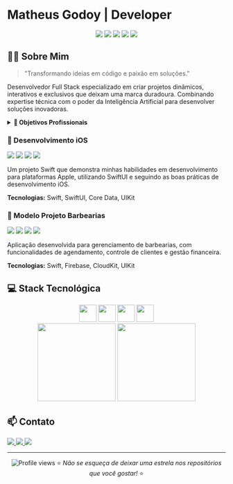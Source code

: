 # Matheus Godoy |  Developer

<div align="center">
  <img src="https://img.shields.io/badge/Swift-FA7343?style=for-the-badge&logo=swift&logoColor=white"/>
  <img src="https://img.shields.io/badge/iOS-000000?style=for-the-badge&logo=apple&logoColor=white"/>
  <img src="https://img.shields.io/badge/Xcode-147EFB?style=for-the-badge&logo=xcode&logoColor=white"/>
  <img src="https://img.shields.io/badge/GitHub-100000?style=for-the-badge&logo=github&logoColor=white"/>
  <img src="https://img.shields.io/badge/Desenvolvido_com_IA-8A2BE2?style=for-the-badge&logo=AI&logoColor=white"/>
</div>

## 👨‍💻 Sobre Mim

> "Transformando ideias em código e paixão em soluções."

Desenvolvedor Full Stack especializado em criar projetos dinâmicos, interativos e exclusivos que deixam uma marca duradoura. Combinando expertise técnica com o poder da Inteligência Artificial para desenvolver soluções inovadoras.

<details>
<summary><b>🎯 Objetivos Profissionais</b></summary>
<br>
• Desenvolver aplicações inovadoras<br>
• Contribuir com projetos open-source<br>
• Aprimorar conhecimentos em SwiftUI e arquiteturas modernas<br>
• Explorar integração de ferramentas de IA no processo de desenvolvimento<br>
</details>


### 📱 Desenvolvimento iOS
<img src="https://img.shields.io/badge/Swift-FA7343?style=flat-square&logo=swift&logoColor=white"/> <img src="https://img.shields.io/badge/SwiftUI-0D96F6?style=flat-square&logo=swift&logoColor=white"/> <img src="https://img.shields.io/badge/Core_Data-3A95E3?style=flat-square&logo=apple&logoColor=white"/> <img src="https://img.shields.io/badge/UIKit-2396F3?style=flat-square&logo=uikit&logoColor=white"/>

Um projeto Swift que demonstra minhas habilidades em desenvolvimento para plataformas Apple, utilizando SwiftUI e seguindo as boas práticas de desenvolvimento iOS.

**Tecnologias:** Swift, SwiftUI, Core Data, UIKit

### 💈 Modelo Projeto Barbearias
<img src="https://img.shields.io/badge/Swift-FA7343?style=flat-square&logo=swift&logoColor=white"/> <img src="https://img.shields.io/badge/Firebase-FFCA28?style=flat-square&logo=firebase&logoColor=black"/> <img src="https://img.shields.io/badge/CloudKit-3693F3?style=flat-square&logo=icloud&logoColor=white"/> <img src="https://img.shields.io/badge/UIKit-2396F3?style=flat-square&logo=uikit&logoColor=white"/>

Aplicação desenvolvida para gerenciamento de barbearias, com funcionalidades de agendamento, controle de clientes e gestão financeira.

**Tecnologias:** Swift, Firebase, CloudKit, UIKit

## 💻 Stack Tecnológica

<div align="center">
  <img src="https://cdn.jsdelivr.net/gh/devicons/devicon/icons/firebase/firebase-plain.svg" width="40" height="40"/>
  <img src="https://cdn.jsdelivr.net/gh/devicons/devicon/icons/git/git-original.svg" width="40" height="40"/>
  <img src="https://cdn.jsdelivr.net/gh/devicons/devicon/icons/apple/apple-original.svg" width="40" height="40"/>
  <img src="https://cdn.jsdelivr.net/gh/devicons/devicon/icons/figma/figma-original.svg" width="40" height="40"/>
</div>

<div align="center">
  <img src="https://github-readme-stats.vercel.app/api?username=MatheusGodoy&show_icons=true&theme=radical&include_all_commits=true&count_private=true" height="180em"/>
  <img src="https://github-readme-stats.vercel.app/api/top-langs/?username=MatheusGodoy&layout=compact&langs_count=7&theme=radical" height="180em"/>
</div>

## 📫 Contato

<div>
  <a href="matheusgodoy20@icloud.com">
    <img src="https://img.shields.io/badge/Gmail-D14836?style=for-the-badge&logo=gmail&logoColor=white" />
  </a>
  <a href="https://www.linkedin.com/in/matheus-alves-de-azevedo-godoy-487204221/">
    <img src="https://img.shields.io/badge/LinkedIn-0077B5?style=for-the-badge&logo=linkedin&logoColor=white" />
  </a>
  <a href="https://www.instagram.com/matheusalgodoy/">
    <img src="https://img.shields.io/badge/Instagram-E4405F?style=for-the-badge&logo=instagram&logoColor=white" />
  </a>
</div>

---

<div align="center">
  <img src="https://komarev.com/ghpvc/?username=MatheusGodoy&color=green" alt="Profile views"/>
  ⭐️ <i>Não se esqueça de deixar uma estrela nos repositórios que você gostar!</i> ⭐️
</div>

<div align="center">
</div> 
